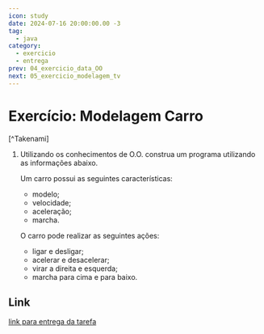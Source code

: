 ```yaml
---
icon: study
date: 2024-07-16 20:00:00.00 -3
tag:
  - java
category:
  - exercicio
  - entrega
prev: 04_exercicio_data_OO
next: 05_exercicio_modelagem_tv
---
```


# Exercício: Modelagem Carro

[^Takenami]


1. Utilizando os conhecimentos de O.O. construa um programa utilizando as informações abaixo. 
    
    Um carro possui as seguintes características:
    - modelo;
    - velocidade;
    - aceleração;
    - marcha.

    O carro pode realizar as seguintes ações:
    
    - ligar e desligar;
    - acelerar e desacelerar;
    - virar a direita e esquerda;
    - marcha para cima e para baixo.

## Link

[link para entrega da tarefa](https://classroom.github.com/a/0bij0dcq)

<!-- @include: ../../bib/bib.md -->